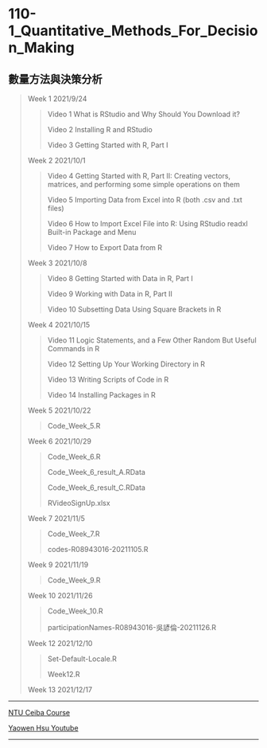 # 110-1_Quantitative_Methods_For_Decision_Making

## 數量方法與決策分析

>  Week 1 2021/9/24
>
>  > Video 1 What is RStudio and Why Should You Download it?
>  >
>  > Video 2 Installing R and RStudio
>  >
>  > Video 3 Getting Started with R, Part I
>
>  Week 2 2021/10/1
>
>  > Video 4 Getting Started with R, Part II: Creating vectors, matrices, and performing some simple operations on them
>  >
>  > Video 5 Importing Data from Excel into R (both .csv and .txt files)
>  >
>  > Video 6 How to Import Excel File into R: Using RStudio readxl Built-in Package and Menu
>  >
>  > Video 7 How to Export Data from R
>
>  Week 3 2021/10/8
>
>  > Video 8 Getting Started with Data in R, Part I
>  >
>  > Video 9 Working with Data in R, Part II
>  >
>  > Video 10 Subsetting Data Using Square Brackets in R
>
>  Week 4 2021/10/15
>
>  > Video 11 Logic Statements, and a Few Other Random But Useful Commands in R
>  >
>  > Video 12 Setting Up Your Working Directory in R
>  >
>  > Video 13 Writing Scripts of Code in R
>  >
>  > Video 14 Installing Packages in R
>
>  Week 5 2021/10/22
>
>  > Code_Week_5.R
>
>  Week 6 2021/10/29
>
>  > Code_Week_6.R
>  >
>  > Code_Week_6_result_A.RData
>  >
>  > Code_Week_6_result_C.RData
>  >
>  > RVideoSignUp.xlsx
>
>  Week 7 2021/11/5
>
>  > Code_Week_7.R
>  >
>  > codes-R08943016-20211105.R
>
>  Week 9 2021/11/19
>
>  > Code_Week_9.R
>
>  Week 10 2021/11/26
>
>  > Code_Week_10.R
>  >
>  > participationNames-R08943016-吳諺倫-20211126.R
>
>  Week 12 2021/12/10
>
>  > Set-Default-Locale.R
>  >
>  > Week12.R
>
>  Week 13 2021/12/17
>
>  > 



---

[NTU Ceiba Course](https://nol.ntu.edu.tw/nol/coursesearch/print_table.php?course_id=704%2020410&class=01&dpt_code=7040&ser_no=95056&semester=110-1&lang=CH)

[Yaowen Hsu Youtube](https://www.youtube.com/channel/UC64DKRNnPFrJD_262nNA0-Q)

---

